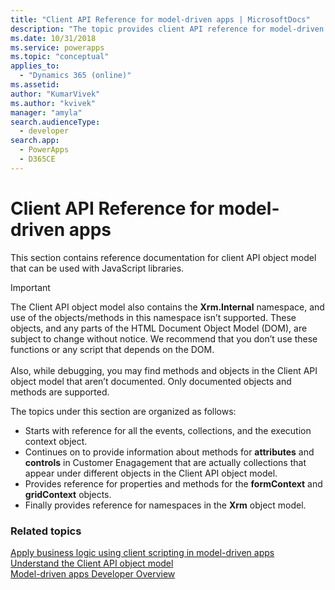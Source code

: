 ```yaml
---
title: "Client API Reference for model-driven apps | MicrosoftDocs"
description: "The topic provides client API reference for model-driven apps."
ms.date: 10/31/2018
ms.service: powerapps
ms.topic: "conceptual"
applies_to: 
  - "Dynamics 365 (online)"
ms.assetid: 
author: "KumarVivek"
ms.author: "kvivek"
manager: "amyla"
search.audienceType: 
  - developer
search.app: 
  - PowerApps
  - D365CE
---
```

# Client API Reference for model-driven apps



This section contains reference documentation for client API object model that can be used with JavaScript libraries.

> [!IMPORTANT]
> The Client API object model also contains the **Xrm.Internal** namespace, and use of the objects/methods in this namespace isn’t supported. These objects, and any parts of the HTML Document Object Model (DOM), are subject to change without notice. We recommend that you don’t use these functions or any script that depends on the DOM.<br/><br/>
Also, while debugging, you may find methods and objects in the Client API object model that aren’t documented. Only documented objects and methods are supported.

The topics under this section are organized as follows:
- Starts with reference for all the events, collections, and the execution context object.
- Continues on to provide information about methods for **attributes** and **controls** in Customer Enagagement that are actually collections that appear under different objects in the Client API object model.
- Provides reference for properties and methods for the **formContext** and **gridContext** objects.
- Finally provides reference for namespaces in the **Xrm** object model. 

### Related topics

[Apply business logic using client scripting in model-driven apps](../client-scripting.md)<br/>
[Understand the Client API object model](understand-clientapi-object-model.md)<br/>
[Model-driven apps Developer Overview](../overview.md)
